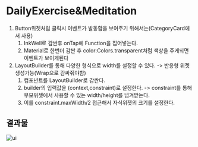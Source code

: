 # DailyExercise&Meditation

1. Button위젯처럼 클릭시 이벤트가 발동함을 보여주기 위해서는(CategoryCard에서 사용)
    1) InkWell로 감싼후 onTap에 Function을 집어넣는다.
    2) Material로 한번더 감싼 후 color:Colors.transparent처럼 색상을 주게되면 이벤트가 보이게된다
2. LayoutBuilder를 통해 다양한 형식으로 width를 설정할 수 있다. -> 반응형 위젯 생성가능(Wrap으로 감싸줘야함)
    1) 컴포넌트를 LayoutBuilder로 감싼다.
    2) builder의 입력값을 (context,constraint)로 설정한다. -> constraint를 통해 부모위젯에서 사용할 수 있는 width/height를 넘겨받는다.
    3) 이를 constraint.maxWidth/2 접근해서 자식위젯의 크기를 설정한다.

## 결과물

![ui](https://user-images.githubusercontent.com/76200940/139385026-e4a44d14-efd5-40be-9857-5e8344e3a4d1.png)
